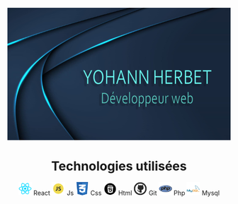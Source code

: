
<p>
  <img src="https://github.com/YohannHERBET/YOHANNHERBET/blob/main/img/img-yohann.png" alt="background" height="300" width="100%" style="margin-right: 20px"/>
</p>
<h1 align="center">Technologies utilisées</h1>
<p align="center">
  <img src="https://github.com/YohannHERBET/YOHANNHERBET/blob/main/img/logo-react.png" alt="react" height="30" width="30"/>
  React
  <img src="https://github.com/YohannHERBET/YOHANNHERBET/blob/main/img/javascript.png" alt="javascript" height="30" width="30"/>
  Js
  <img src="https://github.com/YohannHERBET/YOHANNHERBET/blob/main/img/css.png" alt="css" height="30" width="30"/>
  Css
  <img src="https://github.com/YohannHERBET/YOHANNHERBET/blob/main/img/html.png" alt="html" height="30" width="30"/>
  Html
  <img src="https://github.com/YohannHERBET/YOHANNHERBET/blob/main/img/git.png" alt="git" height="30" width="30"/>
  Git
  <img src="https://github.com/YohannHERBET/YOHANNHERBET/blob/main/img/php.png" alt="php" height="30" width="30"/>
  Php
  <img src="https://github.com/YohannHERBET/YOHANNHERBET/blob/main/img/mysql.png" alt="mysql" height="30" width="30"/>
  Mysql
</p>